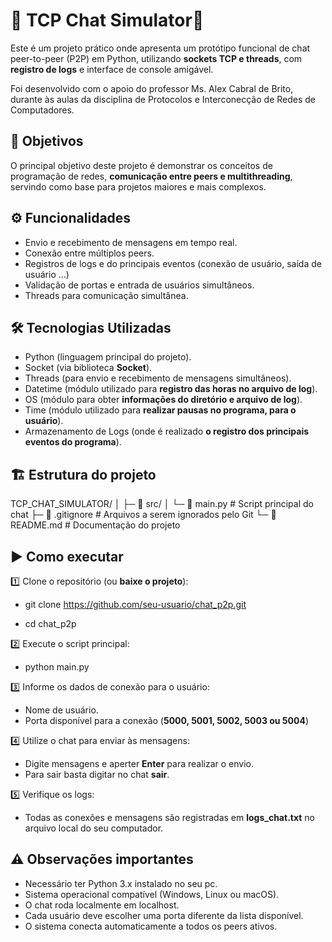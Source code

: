 # 🐍 TCP Chat Simulator🔌

Este é um projeto prático onde apresenta um protótipo funcional de chat peer-to-peer (P2P) em Python, utilizando **sockets TCP e threads**, com **registro de logs** e interface de console amigável.

Foi desenvolvido com o apoio do professor Ms. Alex Cabral de Brito, durante às aulas da disciplina de Protocolos e Interconecção de Redes de Computadores.

## 🎯 Objetivos

O principal objetivo deste projeto é demonstrar os conceitos de programação de redes, **comunicação entre peers e multithreading**, servindo como base para projetos maiores e mais complexos.

## ⚙️ Funcionalidades

 - Envio e recebimento de mensagens em tempo real.
 - Conexão entre múltiplos peers.
 - Registros de logs e do principais eventos (conexão de usuário, saída de usuário ...)
 - Validação de portas e entrada de usuários simultâneos.
 - Threads para comunicação simultânea.

## 🛠️ Tecnologias Utilizadas

- Python (linguagem principal do projeto).
- Socket (via biblioteca **Socket**).
- Threads (para envio e recebimento de mensagens simultâneos).
- Datetime (módulo utilizado para **registro das horas no arquivo de log**).
- OS (módulo para obter **informações do diretório e arquivo de log**).
- Time (módulo utilizado para **realizar pausas no programa, para o usuário**).
- Armazenamento de Logs (onde é realizado **o registro dos principais eventos do programa**).

## 🏗️ Estrutura do projeto

TCP_CHAT_SIMULATOR/
│
├─ 📁 src/
│ └─ 📄 main.py # Script principal do chat
├─ 📄 .gitignore # Arquivos a serem ignorados pelo Git
└─ 📄 README.md # Documentação do projeto

## ▶️ Como executar
 
 1️⃣ Clone o repositório (ou **baixe o projeto**):

- git clone https://github.com/seu-usuario/chat_p2p.git
    
- cd chat_p2p

 2️⃣ Execute o script principal:
 
 - python main.py

 3️⃣ Informe os dados de conexão para o usuário:

 - Nome de usuário.
 - Porta disponível para a conexão (**5000, 5001, 5002, 5003 ou 5004**)
 
 4️⃣ Utilize o chat para enviar às mensagens:

 - Digite mensagens e aperter **Enter** para realizar o envio.
 - Para sair basta digitar no chat **sair**.

 5️⃣ Verifique os logs:

 - Todas as conexões e mensagens são registradas em **logs_chat.txt** no arquivo local do seu computador.

## ⚠️ Observações importantes

 - Necessário ter Python 3.x instalado no seu pc.
 - Sistema operacional compatível (Windows, Linux ou macOS).
 - O chat roda localmente em localhost.
 - Cada usuário deve escolher uma porta diferente da lista disponível.
 - O sistema conecta automaticamente a todos os peers ativos.